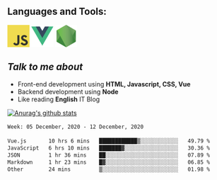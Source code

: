## **Languages and Tools:**      
<code><img height="50" src="https://raw.githubusercontent.com/github/explore/80688e429a7d4ef2fca1e82350fe8e3517d3494d/topics/javascript/javascript.png"></code>
<code><img height="50"  src="https://raw.githubusercontent.com/github/explore/80688e429a7d4ef2fca1e82350fe8e3517d3494d/topics/vue/vue.png"></code>
<code><img height="50"  src="https://raw.githubusercontent.com/github/explore/80688e429a7d4ef2fca1e82350fe8e3517d3494d/topics/nodejs/nodejs.png"></code>

## *Talk to me about*
- Front-end development using **HTML, Javascript, CSS, Vue**
- Backend development using **Node**
- Like reading **English** IT Blog    

[![Anurag's github stats](https://github-readme-stats.vercel.app/api?username=qdi5)](https://github.com/anuraghazra/github-readme-stats)    

<!--START_SECTION:waka-->
```text
Week: 05 December, 2020 - 12 December, 2020

Vue.js       10 hrs 6 mins   ████████████▒░░░░░░░░░░░░   49.79 % 
JavaScript   6 hrs 10 mins   ███████▓░░░░░░░░░░░░░░░░░   30.36 % 
JSON         1 hr 36 mins    ██░░░░░░░░░░░░░░░░░░░░░░░   07.89 % 
Markdown     1 hr 23 mins    █▓░░░░░░░░░░░░░░░░░░░░░░░   06.85 % 
Other        24 mins         ▒░░░░░░░░░░░░░░░░░░░░░░░░   01.98 % 
```
<!--END_SECTION:waka-->
